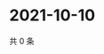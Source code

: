 # 2021-10-10

共 0 条

<!-- BEGIN -->
<!-- 最后更新时间 Sun Oct 10 2021 05:12:13 GMT+0800 (China Standard Time) -->

<!-- END -->
